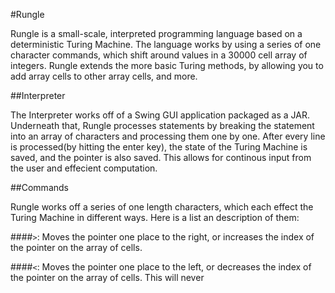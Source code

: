 #Rungle

Rungle is a small-scale, interpreted programming language based on a deterministic Turing Machine. The language works by using a series
of one character commands, which shift around values in a 30000 cell array of integers. Rungle extends the more basic Turing methods, by allowing you to add array cells to other array cells,
and more.

##Interpreter

The Interpreter works off of a Swing GUI application packaged as a JAR. Underneath that, Rungle processes statements by breaking the statement into an array of characters and processing them one by one. After every line is processed(by hitting the enter key), the state of the Turing Machine is saved, and the pointer is also saved. This allows for continous input from the user and effecient computation.

##Commands

Rungle works off a series of one length characters, which each effect the Turing Machine in different ways. Here is a list an description of them:

####`>`:
Moves the pointer one place to the right, or increases the index of the pointer on the array of cells.

####`<`:
Moves the pointer one place to the left, or decreases the index of the pointer on the array of cells. This will never